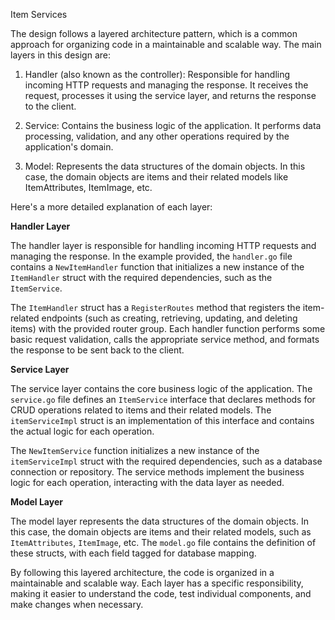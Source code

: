 Item Services
 
The design follows a layered architecture pattern, which is a common approach for organizing code in a maintainable and scalable way. The main layers in this design are:

1. Handler (also known as the controller): Responsible for handling incoming HTTP requests and managing the response. It receives the request, processes it using the service layer, and returns the response to the client.

2. Service: Contains the business logic of the application. It performs data processing, validation, and any other operations required by the application's domain.

3. Model: Represents the data structures of the domain objects. In this case, the domain objects are items and their related models like ItemAttributes, ItemImage, etc.

Here's a more detailed explanation of each layer:

**Handler Layer**

The handler layer is responsible for handling incoming HTTP requests and managing the response. In the example provided, the `handler.go` file contains a `NewItemHandler` function that initializes a new instance of the `ItemHandler` struct with the required dependencies, such as the `ItemService`.

The `ItemHandler` struct has a `RegisterRoutes` method that registers the item-related endpoints (such as creating, retrieving, updating, and deleting items) with the provided router group. Each handler function performs some basic request validation, calls the appropriate service method, and formats the response to be sent back to the client.

**Service Layer**

The service layer contains the core business logic of the application. The `service.go` file defines an `ItemService` interface that declares methods for CRUD operations related to items and their related models. The `itemServiceImpl` struct is an implementation of this interface and contains the actual logic for each operation.

The `NewItemService` function initializes a new instance of the `itemServiceImpl` struct with the required dependencies, such as a database connection or repository. The service methods implement the business logic for each operation, interacting with the data layer as needed.

**Model Layer**

The model layer represents the data structures of the domain objects. In this case, the domain objects are items and their related models, such as `ItemAttributes`, `ItemImage`, etc. The `model.go` file contains the definition of these structs, with each field tagged for database mapping.

By following this layered architecture, the code is organized in a maintainable and scalable way. Each layer has a specific responsibility, making it easier to understand the code, test individual components, and make changes when necessary.